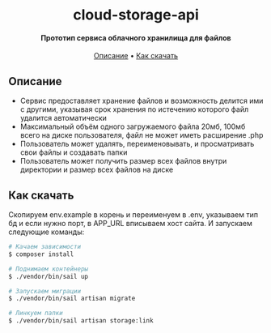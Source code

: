 
<h1 align="center">
  cloud-storage-api
  <br>
</h1>

<h4 align="center"> Прототип сервиса облачного хранилища для файлов </h4>


<p align="center">
  <a href="#описание">Описание</a> •
  <a href="#как-скачать">Как скачать</a>
</p>

## Описание



* Сервис предоставляет хранение файлов и возможность делится ими с другими, указывая срок хранения по истечению которого
  файл удалится автоматически
* Максимальный объём одного загружаемого файла 20мб, 100мб всего на диске пользователя, файл не может иметь расширение .php
* Пользователь может удалять, переименовывать, и просматривать свои файлы и создавать папки
* Пользователь может получить размер всех файлов внутри директории и размер всех файлов на диске

## Как скачать

Скопируем env.example в корень и переименуем в .env, указываем тип бд и если нужно порт, в APP_URL вписываем хост сайта.
И запускаем следующие команды:
```bash
# Качаем зависимости
$ composer install

# Поднимаем контейнеры
$ ./vendor/bin/sail up

# Запускаем миграции
$ ./vendor/bin/sail artisan migrate

# Линкуем папки
$ ./vendor/bin/sail artisan storage:link
```
